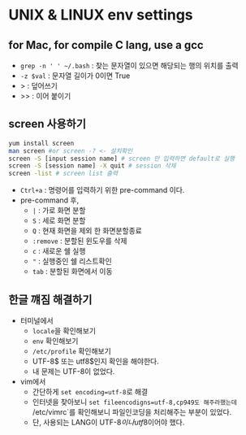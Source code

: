 # UNIX & LINUX env settings
## for Mac, for compile C lang, use a gcc

- ```grep -n ' ' ~/.bash``` : 찾는 문자열이 있으면 해당되는 행의 위치를 출력 
- ```-z $val``` : 문자열 길이가 0이면 True
- \> : 덮어쓰기
- \>\> : 이어 붙이기

## screen 사용하기
```sh
yum install screen
man screen #or screen -? <- 설치확인
screen -S [input session name] # screen 만 입력하면 default로 실행
screen -S [session name] -X quit # session 삭제
screen -list # screen list 출력
```
- `Ctrl+a` : 명령어를 입력하기 위한 pre-command 이다.
- pre-command 후, 
    - `|` : 가로 화면 분할
    - `S` : 세로 화면 분할
    - `Q` : 현재 화면을 제외 한 화면분할종료
    - `:remove` : 분할된 윈도우를 삭제
    - `c` : 새로운 쉘 실행
    - `"` : 실행중인 쉘 리스트확인
    - `tab` : 분할된 화면에서 이동 

## 한글 꺠짐 해결하기
- 터미널에서
	- `locale`을 확인해보기
	- `env` 확인해보기
	- `/etc/profile` 확인해보기
	- UTF-8$ 또는 utf8$인지 확인을 해야한다.
	- 내 문제는 UTF-8이 없었다.
- vim에서
	- 간단하게 `set encoding=utf-8`로 해결
	- 인터넷을 찾아보니 `set fileencodigns=utf-8,cp949도 해주라했는데 `/etc/vimrc`를 확인해보니 파일인코딩을 처리해주는 부분이 있었다.
	- 단, 사용되는 LANG이 UTF-8$이나 utf8$이어야 했다.

